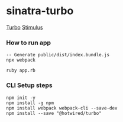 # sinatra-turbo

[Turbo](https://turbo.hotwire.dev)
[Stimulus](https://stimulus.hotwire.dev/handbook/hello-stimulus)

### How to run app

```
-- Generate public/dist/index.bundle.js
npx webpack

ruby app.rb
```


### CLI Setup steps

```
npm init -y
npm install -g npm
npm install webpack webpack-cli --save-dev
npm install --save "@hotwired/turbo"
```
